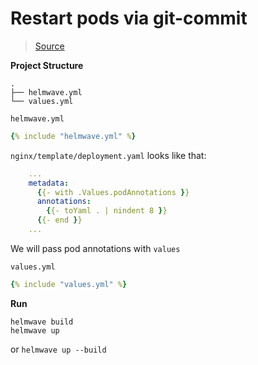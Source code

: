 # Restart pods via git-commit

> [Source](https://github.com/helmwave/docs/tree/0.17.x/docs/examples/pass-git-commit)


**Project Structure**

```
.
├── helmwave.yml
└── values.yml
```

`helmwave.yml`

```yaml
{% include "helmwave.yml" %}
```

`nginx/template/deployment.yaml` looks like that:

```yaml
    ...
    metadata:  
      {{- with .Values.podAnnotations }}  
      annotations:  
        {{- toYaml . | nindent 8 }}  
      {{- end }}
    ...
```

We will pass pod annotations with  `values`


`values.yml`

```yaml
{% include "values.yml" %}
```

**Run**

```console
helmwave build
helmwave up
```

or `helmwave up --build`

